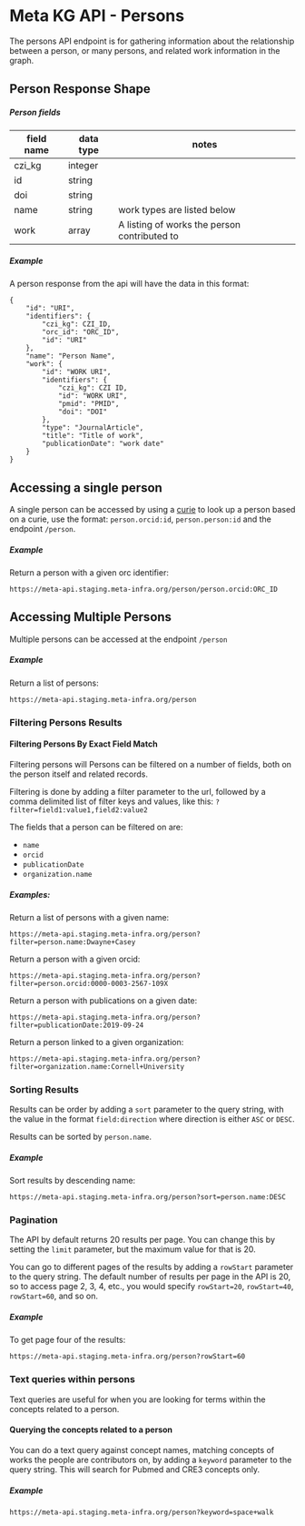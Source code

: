 # Meta KG API - Persons

The persons API endpoint is for gathering information about the relationship between
a person, or many persons, and related work information in the graph.

## Person Response Shape

##### Person fields

|field name|data type| notes|
|----------|---------|------|
|czi_kg|integer||
|id|string||
|doi|string||
|name|string|work types are listed below|
|work|array|A listing of works the person contributed to|

##### Example


A person response from the api will have the data in this format:

```
{
    "id": "URI",
    "identifiers": {
        "czi_kg": CZI_ID,
        "orc_id": "ORC_ID",
        "id": "URI"
    },
    "name": "Person Name",
    "work": {
        "id": "WORK URI",
        "identifiers": {
            "czi_kg": CZI ID,
            "id": "WORK URI",
            "pmid": "PMID",
            "doi": "DOI"
        },
        "type": "JournalArticle",
        "title": "Title of work",
        "publicationDate": "work date"
    }
}
```

## Accessing a single person

A single person can be accessed by using a [curie](https://en.wikipedia.org/wiki/CURIE) to look up
a person based on a curie, use the format: `person.orcid:id`, `person.person:id` and the endpoint
`/person`.

##### Example

Return a person with a given orc identifier:

`https://meta-api.staging.meta-infra.org/person/person.orcid:ORC_ID`

## Accessing Multiple Persons

Multiple persons can be accessed at the endpoint `/person`

##### Example

Return a list of persons:

`https://meta-api.staging.meta-infra.org/person`

### Filtering Persons Results

#### Filtering Persons By Exact Field Match

Filtering persons will Persons can be filtered on a number of fields, both on the person itself
and related records.

Filtering is done by adding a filter parameter to the url, followed by a comma delimited list
of filter keys and values, like this: `?filter=field1:value1,field2:value2`


The fields that a person can be filtered on are:

* `name`
* `orcid`
* `publicationDate`
* `organization.name`


##### Examples:

Return a list of persons with a given name:

`https://meta-api.staging.meta-infra.org/person?filter=person.name:Dwayne+Casey`

Return a person with a given orcid:

`https://meta-api.staging.meta-infra.org/person?filter=person.orcid:0000-0003-2567-109X`

Return a person with publications on a given date:

`https://meta-api.staging.meta-infra.org/person?filter=publicationDate:2019-09-24`

Return a person linked to a given organization:

`https://meta-api.staging.meta-infra.org/person?filter=organization.name:Cornell+University`

### Sorting Results

Results can be order by adding a `sort` parameter to the query string, with the value in the format
`field:direction` where direction is either `ASC` or `DESC`.

Results can be sorted by `person.name`.


##### Example

Sort results by descending name:

`https://meta-api.staging.meta-infra.org/person?sort=person.name:DESC`

### Pagination

The API by default returns 20 results per page. You can change this by setting the `limit` parameter, but the maximum
value for that is 20. 

You can go to different pages of the results
by adding a `rowStart` parameter to the query string. The default number of results per page
in the API is 20, so to access page 2, 3, 4, etc., you would specify `rowStart=20`,
`rowStart=40`, `rowStart=60`, and so on.

##### Example

To get page four of the results:

`https://meta-api.staging.meta-infra.org/person?rowStart=60`

### Text queries within persons

Text queries are useful for when you are looking for terms within the concepts related to a person.

#### Querying the concepts related to a person

You can do a text query against concept names, matching concepts of works the people are contributors on,  by adding a
`keyword` parameter to the query string. This will search for Pubmed and CRE3 concepts only.

##### Example

`https://meta-api.staging.meta-infra.org/person?keyword=space+walk`
